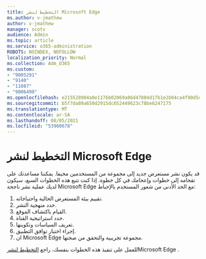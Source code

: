```yaml
---
title: التخطيط لنشر Microsoft Edge
ms.author: v-jmathew
author: v-jmathew
manager: scotv
audience: Admin
ms.topic: article
ms.service: o365-administration
ROBOTS: NOINDEX, NOFOLLOW
localization_priority: Normal
ms.collection: Adm_O365
ms.custom:
- "9005291"
- "9140"
- "11087"
- "9006490"
ms.openlocfilehash: e215528904a0e1176b02069a86d47884d17b1e2b04ca4f90d5deedbeb82f5dc9
ms.sourcegitcommit: b5f7da89a650d2915dc652449623c78be6247175
ms.translationtype: MT
ms.contentlocale: ar-SA
ms.lasthandoff: 08/05/2021
ms.locfileid: "53960678"
---
```

# <a name="plan-your-deployment-of-microsoft-edge"></a>التخطيط لنشر Microsoft Edge

قد يكون نشر مستعرض جديد إلى مجموعة من المستخدمين مخيفا. يمكننا مساعدتك على تقحامه إلى خطوات وإعحامك في كل خطوة. إذا كنت تتبع هذه الخطوات السبع، سيكون لديك عملية نشر ناجحة Microsoft Edge مع الحد الأدنى من شعور المستخدم بالإحباط:

1. تقييم بيئة المستعرض الحالية واحتياجاته.
2. حدد منهجية النشر.
3. القيام باكتشاف الموقع.
4. حدد استراتيجية القناة.
5. تعريف السياسات وتكوينها.
6. إجراء اختبار توافق التطبيق.
7. ان Microsoft Edge مجموعة تجريبية والتحقق من صحتها.

للعمل على تنفيذ هذه الخطوات بنفسك، راجع [التخطيط لنشر](https://go.microsoft.com/fwlink/?linkid=2129990)Microsoft Edge .
